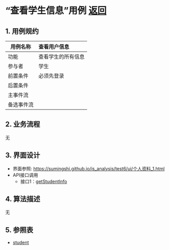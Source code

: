 ﻿﻿<!-- markdownlint-disable MD033-->
<!-- 禁止MD033类型的警告 https://www.npmjs.com/package/markdownlint -->

# “查看学生信息”用例 [返回](../README.md)
## 1. 用例规约

|用例名称|查看用户信息|
|-------|:-------------|
|功能|查看学生的所有信息|
|参与者|学生|
|前置条件|必须先登录|
|后置条件| |
|主事件流| |
|备选事件流| |

## 2. 业务流程
无

## 3. 界面设计
- 界面参照: https://sumingshi.github.io/is_analysis/test6/ui/个人资料_1.html
- API接口调用
    - 接口1：[getStudentInfo](../接口/getStudentInfo.md)

## 4. 算法描述
无
    
## 5. 参照表
- [student](../数据库设计.md/#student)
